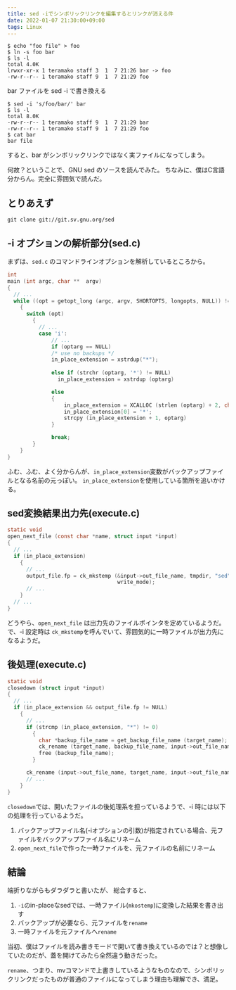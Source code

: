 ```yaml
---
title: sed -iでシンボリックリンクを編集するとリンクが消える件
date: 2022-01-07 21:30:00+09:00
tags: Linux
---
```


```console
$ echo "foo file" > foo
$ ln -s foo bar
$ ls -l
total 4.0K
lrwxr-xr-x 1 teramako staff 3  1  7 21:26 bar -> foo
-rw-r--r-- 1 teramako staff 9  1  7 21:29 foo
```
bar ファイルを sed -i で書き換える

```console
$ sed -i 's/foo/bar/' bar
$ ls -l
total 8.0K
-rw-r--r-- 1 teramako staff 9  1  7 21:29 bar
-rw-r--r-- 1 teramako staff 9  1  7 21:29 foo
$ cat bar
bar file
```
すると、bar がシンボリックリンクではなく実ファイルになってしまう。

何故？ということで、GNU sed のソースを読んでみた。
ちなみに、僕はC言語分からん。完全に雰囲気で読んだ。

## とりあえず

```shell
git clone git://git.sv.gnu.org/sed
```

## -i オプションの解析部分(sed.c)
まずは、`sed.c` のコマンドラインオプションを解析しているところから。

```c
int
main (int argc, char **  argv)
{
  // ...
  while ((opt = getopt_long (argc, argv, SHORTOPTS, longopts, NULL)) != EOF)
    {
      switch (opt)
        {
          // ...
          case 'i':
              // ...
              if (optarg == NULL)
              /* use no backups */
              in_place_extension = xstrdup("*");
              
              else if (strchr (optarg, '*') != NULL)
                in_place_extension = xstrdup (optarg)

              else
              {
                  in_place_extension = XCALLOC (strlen (optarg) + 2, char);
                  in_place_extension[0] = '*';
                  strcpy (in_place_extension + 1, optarg)
              }

              break;
        }
    }
}
```
ふむ、ふむ、よく分からんが、`in_place_extension`変数がバックアップファイルとなる名前の元っぽい。
`in_place_extension`を使用している箇所を追いかける。

## sed変換結果出力先(execute.c)
```c
static void 
open_next_file (const char *name, struct input *input)
{
  // ...
  if (in_place_extension)
    {
      // ...
      output_file.fp = ck_mkstemp (&input->out_file_name, tmpdir, "sed",
                                   write_mode);
      // ...
    }
  // ...
}
```
どうやら、`open_next_file` は出力先のファイルポインタを定めているようだ。
で、-i 設定時は `ck_mkstemp`を呼んでいて、雰囲気的に一時ファイルが出力先になるようだ。

## 後処理(execute.c)
```c
static void
closedown (struct input *input)
{
  // ...
  if (in_place_extension && output_file.fp != NULL)
    {
      // ...
      if (strcmp (in_place_extension, "*") != 0)
        {
          char *backup_file_name = get_backup_file_name (target_name);
          ck_rename (target_name, backup_file_name, input->out_file_name);
          free (backup_file_name);
        }

      ck_rename (input->out_file_name, target_name, input->out_file_name);
      // ...
    }
}
```
`closedown`では、開いたファイルの後処理系を担っているようで、-i 時には以下の処理を行っているようだ。
1. バックアップファイル名(-iオプションの引数)が指定されている場合、元ファイルをバックアップファイル名にリネーム
2. `open_next_file`で作った一時ファイルを、元ファイルの名前にリネーム

## 結論

端折りながらもダラダラと書いたが、 総合すると、
1. `-i`のin-placeなsedでは、一時ファイル(`mkostemp`)に変換した結果を書き出す
2. バックアップが必要なら、元ファイルを`rename`
3. 一時ファイルを元ファイルへ`rename`
   
当初、僕はファイルを読み書きモードで開いて書き換えているのでは？と想像していたのだが、蓋を開けてみたら全然違う動きだった。

`rename`、つまり、mvコマンドで上書きしているようなものなので、シンボリックリンクだったものが普通のファイルになってしまう理由も理解でき、満足。

